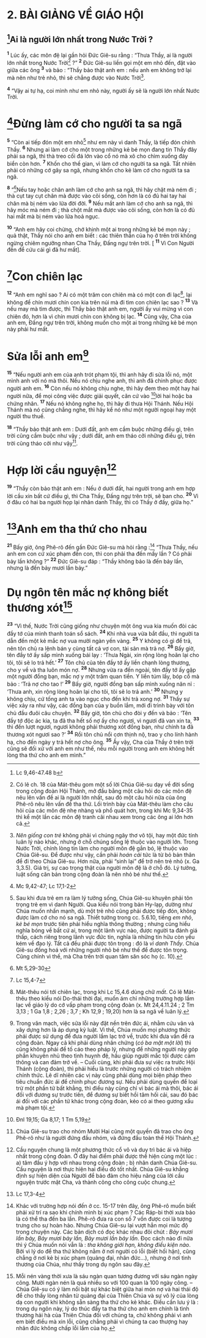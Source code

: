 # 2. BÀI GIẢNG VỀ GIÁO HỘI
## [^1*]Ai là người lớn nhất trong Nước Trời ?
<sup><b>1</b></sup> Lúc ấy, các môn đệ lại gần hỏi Đức Giê-su rằng : “Thưa Thầy, ai là người lớn nhất trong Nước Trời[^1] ?” <sup><b>2</b></sup> Đức Giê-su liền gọi một em nhỏ đến, đặt vào giữa các ông <sup><b>3</b></sup> và bảo : “Thầy bảo thật anh em : nếu anh em không trở lại mà nên như trẻ nhỏ, thì sẽ chẳng được vào Nước Trời[^2].

<sup><b>4</b></sup> “Vậy ai tự hạ, coi mình như em nhỏ này, người ấy sẽ là người lớn nhất Nước Trời.

# [^2*]Đừng làm cớ cho người ta sa ngã
<sup><b>5</b></sup> “Còn ai tiếp đón một em nhỏ[^3] như em này vì danh Thầy, là tiếp đón chính Thầy. <sup><b>6</b></sup> Nhưng ai làm cớ cho một trong những kẻ bé mọn đang tin Thầy đây phải sa ngã, thì thà treo cối đá lớn vào cổ nó mà xô cho chìm xuống đáy biển còn hơn. <sup><b>7</b></sup> Khốn cho thế gian, vì làm cớ cho người ta sa ngã. Tất nhiên phải có những cớ gây sa ngã, nhưng khốn cho kẻ làm cớ cho người ta sa ngã.

<sup><b>8</b></sup> “[^3*]Nếu tay hoặc chân anh làm cớ cho anh sa ngã, thì hãy chặt mà ném đi ; thà cụt tay cụt chân mà được vào cõi sống, còn hơn là có đủ hai tay hai chân mà bị ném vào lửa đời đời. <sup><b>9</b></sup> Nếu mắt anh làm cớ cho anh sa ngã, thì hãy móc mà ném đi ; thà chột mắt mà được vào cõi sống, còn hơn là có đủ hai mắt mà bị ném vào lửa hoả ngục.

<sup><b>10</b></sup> “Anh em hãy coi chừng, chớ khinh một ai trong những kẻ bé mọn này ; quả thật, Thầy nói cho anh em biết : các thiên thần của họ ở trên trời không ngừng chiêm ngưỡng nhan Cha Thầy, Đấng ngự trên trời. [ <sup><b>11</b></sup> Vì Con Người đến để cứu cái gì đã hư mất].

# [^4*]Con chiên lạc
<sup><b>12</b></sup> “Anh em nghĩ sao ? Ai có một trăm con chiên mà có một con đi lạc[^4], lại không để chín mươi chín con kia trên núi mà đi tìm con chiên lạc sao ? <sup><b>13</b></sup> Và nếu may mà tìm được, thì Thầy bảo thật anh em, người ấy vui mừng vì con chiên đó, hơn là vì chín mươi chín con không bị lạc. <sup><b>14</b></sup> Cũng vậy, Cha của anh em, Đấng ngự trên trời, không muốn cho một ai trong những kẻ bé mọn này phải hư mất.

# Sửa lỗi anh em[^5]
<sup><b>15</b></sup> “Nếu người anh em của anh trót phạm tội, thì anh hãy đi sửa lỗi nó, một mình anh với nó mà thôi. Nếu nó chịu nghe anh, thì anh đã chinh phục được người anh em. <sup><b>16</b></sup> Còn nếu nó không chịu nghe, thì hãy đem theo một hay hai người nữa, để mọi công việc được giải quyết, căn cứ vào [^5*]lời hai hoặc ba chứng nhân. <sup><b>17</b></sup> Nếu nó không nghe họ, thì hãy đi thưa Hội Thánh. Nếu Hội Thánh mà nó cũng chẳng nghe, thì hãy kể nó như một người ngoại hay một người thu thuế.

<sup><b>18</b></sup> “Thầy bảo thật anh em : Dưới đất, anh em cầm buộc những điều gì, trên trời cũng cầm buộc như vậy ; dưới đất, anh em tháo cởi những điều gì, trên trời cũng tháo cởi như vậy[^6].

# Hợp lời cầu nguyện[^7]
<sup><b>19</b></sup> “Thầy còn bảo thật anh em : Nếu ở dưới đất, hai người trong anh em hợp lời cầu xin bất cứ điều gì, thì Cha Thầy, Đấng ngự trên trời, sẽ ban cho. <sup><b>20</b></sup> Vì ở đâu có hai ba người họp lại nhân danh Thầy, thì có Thầy ở đấy, giữa họ.”

# [^6*]Anh em tha thứ cho nhau
<sup><b>21</b></sup> Bấy giờ, ông Phê-rô đến gần Đức Giê-su mà hỏi rằng :[^8] “Thưa Thầy, nếu anh em con cứ xúc phạm đến con, thì con phải tha đến mấy lần ? Có phải bảy lần không ?” <sup><b>22</b></sup> Đức Giê-su đáp : “Thầy không bảo là đến bảy lần, nhưng là đến bảy mươi lần bảy.”

# Dụ ngôn tên mắc nợ không biết thương xót[^9]
<sup><b>23</b></sup> “Vì thế, Nước Trời cũng giống như chuyện một ông vua kia muốn đòi các đầy tớ của mình thanh toán sổ sách. <sup><b>24</b></sup> Khi nhà vua vừa bắt đầu, thì người ta dẫn đến một kẻ mắc nợ vua mười ngàn yến vàng. <sup><b>25</b></sup> Y không có gì để trả, nên tôn chủ ra lệnh bán y cùng tất cả vợ con, tài sản mà trả nợ. <sup><b>26</b></sup> Bấy giờ, tên đầy tớ ấy sấp mình xuống bái lạy : ‘Thưa Ngài, xin rộng lòng hoãn lại cho tôi, tôi sẽ lo trả hết.’ <sup><b>27</b></sup> Tôn chủ của tên đầy tớ ấy liền chạnh lòng thương, cho y về và tha luôn món nợ. <sup><b>28</b></sup> Nhưng vừa ra đến ngoài, tên đầy tớ ấy gặp một người đồng bạn, mắc nợ y một trăm quan tiền. Y liền túm lấy, bóp cổ mà bảo : ‘Trả nợ cho tao !’ <sup><b>29</b></sup> Bấy giờ, người đồng bạn sấp mình xuống năn nỉ : ‘Thưa anh, xin rộng lòng hoãn lại cho tôi, tôi sẽ lo trả anh.’ <sup><b>30</b></sup> Nhưng y không chịu, cứ tống anh ta vào ngục cho đến khi trả xong nợ. <sup><b>31</b></sup> Thấy sự việc xảy ra như vậy, các đồng bạn của y buồn lắm, mới đi trình bày với tôn chủ đầu đuôi câu chuyện. <sup><b>32</b></sup> Bấy giờ, tôn chủ cho đòi y đến và bảo : ‘Tên đầy tớ độc ác kia, ta đã tha hết số nợ ấy cho ngươi, vì ngươi đã van xin ta, <sup><b>33</b></sup> thì đến lượt ngươi, ngươi không phải thương xót đồng bạn, như chính ta đã thương xót ngươi sao ?’ <sup><b>34</b></sup> Rồi tôn chủ nổi cơn thịnh nộ, trao y cho lính hành hạ, cho đến ngày y trả hết nợ cho ông. <sup><b>35</b></sup> Ấy vậy, Cha của Thầy ở trên trời cũng sẽ đối xử với anh em như thế, nếu mỗi người trong anh em không hết lòng tha thứ cho anh em mình.”

[^1]: Có lẽ ch. 18 của Mát-thêu gom một số lời Chúa Giê-su dạy về đời sống trong cộng đoàn Hội Thánh, mở đầu bằng một câu hỏi do các môn đệ nêu lên vấn đề ai là người lớn nhất, sau đó một câu hỏi nữa của ông Phê-rô nêu lên vấn đề tha thứ. Lối trình bày của Mát-thêu làm cho câu hỏi của các môn đệ nhẹ nhàng và phổ quát hơn, trong khi Mc 9,34-35 thì kể một lần các môn đệ tranh cãi nhau xem trong các ông ai lớn hơn cả.
[^2]: <i>Nên giống con trẻ</i> không phải vì chúng ngây thơ vô tội, hay một đức tính luân lý nào khác, nhưng ở chỗ chúng sống lệ thuộc vào người lớn. Trong Nước Trời, chính lòng tin làm cho người môn đệ gắn bó, lệ thuộc vào Chúa Giê-su. Để được như vậy, cần phải <i>hoán cải</i> tức là từ bỏ bản thân để đi theo Chúa Giê-su. Hơn nữa, phải “sinh lại” để trở nên trẻ nhỏ (x. Ga 3,3.5). Giá trị, sự cao trọng thật của người môn đệ là ở chỗ đó. Lý tưởng, luật sống căn bản trong cộng đoàn là nên nhỏ bé như thế.
[^3]: Sau khi đưa trẻ em ra làm lý tưởng sống, Chúa Giê-su khuyên phải tôn trọng trẻ em vì danh Người. Qua kiểu nói trong bản Hy-lạp, dường như Chúa muốn nhấn mạnh, dù một trẻ nhỏ cũng phải được tiếp đón, không được làm cớ cho nó sa ngã. Thiết tưởng trong cc. 5.6.10, tiếng <i>em nhỏ</i>, <i>kẻ bé mọn</i> trước tiên phải hiểu nghĩa thông thường ; nhưng cũng hiểu nghĩa bóng về bất cứ ai, trong một lãnh vực nào, được người ta đánh giá thấp, cách riêng trong lãnh vực đức tin, nghĩa là những tín hữu còn yếu kém về đạo lý. Tất cả đều phải được tôn trọng : đó là <i>vì danh Thầy</i>. Chúa Giê-su đồng hoá với những người nhỏ bé như thế để được tôn trọng. Cũng chính vì thế, mà Cha trên trời quan tâm săn sóc họ (c. 10).
[^4]: Mát-thêu nói tới chiên lạc, trong khi Lc 15,4.6 dùng chữ <i>mất</i>. Có lẽ Mát-thêu theo kiểu nói Do-thái thời đại, muốn ám chỉ những trường hợp lầm lạc về giáo lý do cớ vấp phạm trong cộng đoàn (x. Mt 24,4.11.24 ; 2 Tm 3,13 ; 1 Ga 1,8 ; 2,26 ; 3,7 ; Kh 12,9 ; 19,20) hơn là sa ngã về luân lý.
[^5]: Trong văn mạch, việc sửa lỗi này đặt nền trên đức ái, nhằm cứu vãn và xây dựng hơn là áp dụng kỷ luật. Vì thế, Chúa muốn mọi phương thức phải được sử dụng để đưa người lầm lạc trở về, trước khi đưa vấn đề ra cộng đoàn. Ngay cả khi phải dùng nhân chứng (<i>có ba mặt một lời</i>) thì cũng không phải để tố cáo theo pháp lý, nhưng để những người này góp phần khuyên nhủ theo tình huynh đệ, hầu giúp người mắc tội được cảm thông và can đảm trở về. – Cuối cùng, khi phải đưa sự việc ra trước Hội Thánh (cộng đoàn), thì phải hiểu là trước những người có trách nhiệm chính thức. Lẽ dĩ nhiên các vị này cũng phải dùng mọi biện pháp theo tiêu chuẩn đức ái để chinh phục đương sự. Nếu phải dùng quyền để loại trừ một phần tử bất khẳng, thì điều này cũng chỉ vì bác ái mà thôi, bác ái đối với đương sự trước tiên, để đương sự biết hồi tâm hối cải, sau đó bác ái đối với các phần tử khác trong cộng đoàn, kẻo có ai theo gương xấu mà phạm tội.
[^6]: Chúa Giê-su trao cho nhóm Mười Hai cũng một quyền đã trao cho ông Phê-rô như là người đứng đầu nhóm, và đứng đầu toàn thể Hội Thánh.
[^7]: Cầu nguyện chung là một phương thức cổ võ và duy trì bác ái và hiệp nhất trong cộng đoàn. Ở đây hai điểm phải được thể hiện cùng một lúc : a) tâm đầu ý hợp với nhau trong cộng đoàn ; b) nhân danh Chúa Giê-su. Cầu nguyện là nơi thực hiện hai điều đó tốt nhất. Chúa Giê-su khẳng định sự hiện diện của Người để bảo đảm cho hiệu năng của lời cầu nguyện trước mặt Cha, và thành công cho công cuộc chung.
[^8]: Khác với trường hợp nói đến ở cc. 15-17 trên đây, ông Phê-rô muốn biết phải xử trí ra sao khi chính mình bị xúc phạm ? Các Ráp-bi thời xưa bảo là có thể tha đến ba lần. Phê-rô đưa ra con số 7 vốn được coi là tượng trưng cho sự hoàn hảo. Nhưng Chúa Giê-su lại vượt hẳn mọi mức độ trong chuyện này. Các bản dịch có đọc khác nhau đôi chút : <i>Bảy mươi lần bảy, Bảy mươi bảy lần, Bảy mươi lần bảy lần</i>. Đọc cách nào đi nữa thì ý Chúa muốn nói vẫn là : <i>tha không giới hạn, không điều kiện nào</i>. Bởi vì lý do để tha thứ không nằm ở nơi người có lỗi (biết hối hận), cũng chẳng ở nơi kẻ bị xúc phạm (quảng đại, nhân đức...), nhưng ở nơi tình thương của Chúa, như thấy trong dụ ngôn sau đây.
[^9]: Mỗi nén vàng thời xưa là sáu ngàn quan tương đương với sáu ngàn ngày công. Mười ngàn nén là quá nhiều so với 100 quan là 100 ngày công. – Chúa Giê-su có ý làm nổi bật sự khác biệt giữa hai món nợ và hai thái độ để cho thấy lòng nhân từ quảng đại của Thiên Chúa và sự vô lý của lòng dạ con người khi không sẵn sàng tha thứ cho kẻ khác. Điều cần lưu ý là : trong dụ ngôn này, lý do thúc đẩy ta tha thứ cho anh em chính là tình thương hải hà của Thiên Chúa đối với chúng ta, chứ không phải vì anh em biết điều mà xin lỗi, cũng chẳng phải vì chúng ta cao thượng hay nhân đức không chấp lỗi lầm của họ.
[^1*]: Lc 9,46-47.48 b
[^2*]: Mc 9,42-47; Lc 17,1-2
[^3*]: Mt 5,29-30
[^4*]: Lc 15,4-7
[^5*]: Đnl 19,15; Ga 8,17; 1 Tm 5,19
[^6*]: Lc 17,3-4
